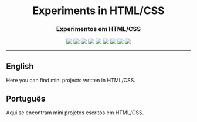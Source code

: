 <div align="center">

<h1>Experiments in HTML/CSS</h1>
<h3>Experimentos em HTML/CSS</h3>

![](https://img.shields.io/github/license/felipenlunkes/learning-HTML-CSS.svg)
![](https://img.shields.io/github/stars/felipenlunkes/learning-HTML-CSS.svg)
![](https://img.shields.io/github/issues/felipenlunkes/learning-HTML-CSS.svg)
![](https://img.shields.io/github/issues-closed/felipenlunkes/learning-HTML-CSS.svg)
![](https://img.shields.io/github/issues-pr/felipenlunkes/learning-HTML-CSS.svg)
![](https://img.shields.io/github/issues-pr-closed/felipenlunkes/learning-HTML-CSS.svg)
![](https://img.shields.io/github/downloads/felipenlunkes/learning-HTML-CSS/total.svg)
![](https://img.shields.io/github/release/felipenlunkes/learning-HTML-CSS.svg)
[![](https://img.shields.io/twitter/follow/lunx8086.svg?style=social&label=Follow%20%40lunx8086)](https://twitter.com/lunx8086)

</div>

<hr>

## English

<div align="justify">

Here you can find mini projects written in HTML/CSS.

</div>

## Português

<div align="justify">

Aqui se encontram mini projetos escritos em HTML/CSS.

</div>

